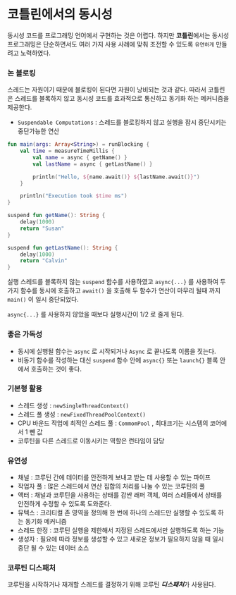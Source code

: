 # 코틀린에서의 동시성

동시성 코드를 프로그래밍 언어에서 구현하는 것은 어렵다. 하지만 **코틀린**에서는 동시성 프로그래밍은 단순하면서도 여러 가지 사용 사례에 맞춰 조전할 수 있도록 `유연하게` 만들려고 노력하였다.

### 논 블로킹

스레드는 자원이기 때문에 블로킹이 된다면 자원이 낭비되는 것과 같다. 따라서 코틀린은 스레드를 블록하지 않고 동시성 코드를 효과적으로 통신하고 동기화 하는 메커니즘을 제공한다.

- `Suspendable Computations`  :  스레드를 블로킹하지 않고 실행을 잠시 중단시키는 중단가능한 연산

```kotlin
fun main(args: Array<String>) = runBlocking {
    val time = measureTimeMillis {
        val name = async { getName() }
        val lastName = async { getLastName() }

        println("Hello, ${name.await()} ${lastName.await()}")
    }

    println("Execution took $time ms")
}

suspend fun getName(): String {
    delay(1000)
    return "Susan"
}

suspend fun getLastName(): String {
    delay(1000)
    return "Calvin"
}
```

실행 스레드를 블록하지 않는 `suspend` 함수를 사용하였고 `async{...}` 를 사용하여 두가지 함수를 동시에 호출하고 `await()` 을 호출해 두 함수가 연산이 마무리 될때 까지 `main()` 이 일시 중단되었다. 

`async{...}` 를 사용하지 않았을 때보다 실행시간이 1/2 로 줄게 된다.

### 좋은 가독성

- 동시에 실행될 함수는 `async` 로 시작되거나 `Async` 로 끝나도록 이름을 짓는다.
- 비동기 함수를 작성하는 대신 `suspend` 함수 안에 `async{}` 또는 `launch{}` 블록 안에서 호출하는 것이 좋다.

### 기본형 활용

- 스레드 생성 : `newSingleThreadContext()`
- 스레드 풀 생성 : `newFixedThreadPoolContext()`
- CPU 바운드 작업에 최적인 스레드 풀 : `CommomPool` , 최대크기는 시스템의 코어에서 1 뺀 값
- 코루틴을 다른 스레드로 이동시키는 역할은 런타임이 담당

### 유연성

- 채널 : 코루틴 간에 데이터를 안전하게 보내고 받는 데 사용할 수 있는 파이프
- 작업자 풀 : 많은 스레드에서 연산 집합의 처리를 나눌 수 있는 코루틴의 풀
- 액터 : 채널과 코루틴을 사용하는 상태를 감싼 래퍼 객체, 여러 스레들에서 상태를 안전하게 수정할 수 있도록 도와준다.
- 뮤텍스 : 크리티컬 존 영역을 정의해 한 번에 하나의 스레드만 실행할 수 있도록 하는 동기화 메커니즘
- 스레드 한정 : 코루틴 실행을 제한해서 지정된 스레드에서만 실행하도록 하는 기능
- 생성자 : 필요에 따라 정보를 생성할 수 있고 새로운 정보가 필요하지 않을 때 일시 중단 될 수 있는 데이터 소스

### 코루틴 디스패처

코루틴을 시작하거나 재개할 스레드를 결정하기 위해 코루틴 ***디스패처***가 사용된다.
